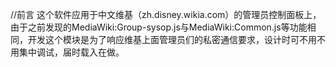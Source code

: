 //前言
这个软件应用于中文维基（zh.disney.wikia.com）的管理员控制面板上，由于之前发现的MediaWiki:Group-sysop.js与MediaWiki:Common.js等功能相同，开发这个模块是为了响应维基上面管理员们的私密通信要求，设计时可不用不用集中调试，届时载入在做。
